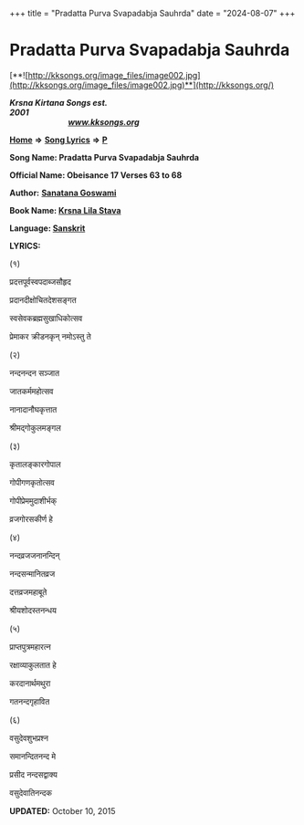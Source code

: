 +++
title = "Pradatta Purva Svapadabja Sauhrda"
date = "2024-08-07"
+++

# Pradatta Purva Svapadabja Sauhrda
[**![http://kksongs.org/image_files/image002.jpg](http://kksongs.org/image_files/image002.jpg)**](http://kksongs.org/)

**_Krsna Kirtana Songs est. 2001_**                                                                                                                                                 **_www.kksongs.org_**

[**Home**](http://kksongs.org/) **⇒** [**Song Lyrics**](http://kksongs.org/lyrics.html) **⇒** [**P**](http://kksongs.org/songs/song_p.html)

**Song Name: Pradatta Purva Svapadabja Sauhrda**

**Official Name: Obeisance 17 Verses 63 to 68**

**Author:** [**Sanatana Goswami**](http://kksongs.org/authors/list/sanatana_g.html)

**Book Name: [Krsna Lila Stava](http://kksongs.org/authors/krsnalilastava.html)**

**Language: [Sanskrit](http://kksongs.org/language/list/sanskrit.html)**

**LYRICS:**

(१)

प्रदत्तपूर्वस्वपदाब्जसौहृद

प्रदानदीक्षोचितदेशसङ्गत

स्वसेवकब्रह्मसुखाधिकोत्सव

प्रेमाकर क्रीडनकृन् नमोऽस्तु ते

(२)

नन्दनन्दन सञ्जात

जातकर्ममहोत्सव

नानादानौघकृत्तात

श्रीमद्गोकुलमङ्गल

(३)

कृतालङ्कारगोपाल

गोपीगणकृतोत्सव

गोपीप्रेममुदाशीर्भक्

व्रजगोरसकीर्ण हे

(४)

नन्दव्रजजनानन्दिन्

नन्दसन्मानितव्रज

दत्तव्रजमहाबूते

श्रीयशोदस्तनन्धय

(५)

प्राप्तपुत्रमहारत्न

रक्षाव्याकुलतात हे

करदानार्थमथुरा

गतनन्दगृहावित

(६)

वसुदेवशुभप्रश्न

समानन्दितनन्द मे

प्रसीद नन्दसद्वाक्य

वसुदेवातिनन्दक

**UPDATED:** October 10, 2015